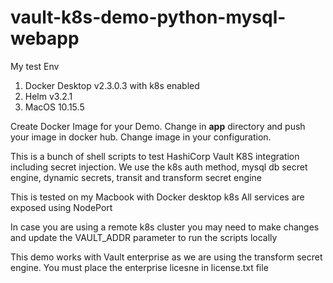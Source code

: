 # vault-k8s-demo-python-mysql-webapp

My test Env
1) Docker Desktop v2.3.0.3  with k8s enabled
2) Helm v3.2.1 
3) MacOS 10.15.5

Create Docker Image for your Demo. Change in **app** directory and push your image in docker hub. Change image in your configuration. 

This is a bunch of shell scripts to test HashiCorp Vault K8S integration including secret injection.
We use the k8s auth method, mysql db secret engine, dynamic secrets, transit and transform secret engine

This is tested on my Macbook with Docker desktop k8s
All services are exposed using NodePort

In case you are using a remote k8s cluster you may need to make changes and update the VAULT_ADDR parameter to run the scripts locally

This demo works with Vault enterprise as we are using the transform secret engine. 
You must place the enterprise licesne in license.txt file